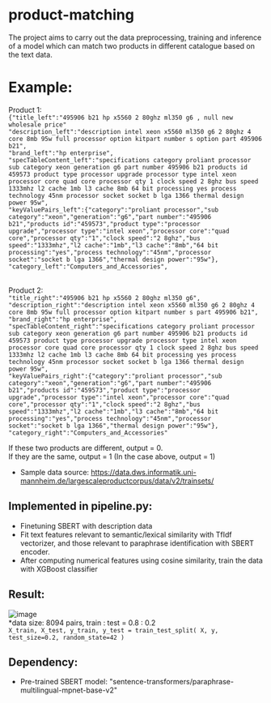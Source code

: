 # product-matching

The project aims to carry out the data preprocessing, training and inference of a model which can match two products in different catalogue based on the text data.

# Example:

Product 1: <br />
`{"title_left":"495906 b21 hp x5560 2 80ghz ml350 g6 , null new wholesale price"`<br />
`"description_left":"description intel xeon x5560 ml350 g6 2 80ghz 4 core 8mb 95w full processor option kitpart number s option part 495906 b21",` <br />
`"brand_left":"hp enterprise", `<br />
`"specTableContent_left":"specifications category proliant processor sub category xeon generation g6 part number 495906 b21 products id 459573 product type processor upgrade processor type intel xeon processor core quad core processor qty 1 clock speed 2 8ghz bus speed 1333mhz l2 cache 1mb l3 cache 8mb 64 bit processing yes process technology 45nm processor socket socket b lga 1366 thermal design power 95w",`<br />
`"keyValuePairs_left":{"category":"proliant processor","sub category":"xeon","generation":"g6","part number":"495906 b21","products id":"459573","product type":"processor upgrade","processor type":"intel xeon","processor core":"quad core","processor qty":"1","clock speed":"2 8ghz","bus speed":"1333mhz","l2 cache":"1mb","l3 cache":"8mb","64 bit processing":"yes","process technology":"45nm","processor socket":"socket b lga 1366","thermal design power":"95w"},`<br />
`"category_left":"Computers_and_Accessories",`<br />
<br />

Product 2:<br />
`"title_right":"495906 b21 hp x5560 2 80ghz ml350 g6",`<br />
`"description_right":"description intel xeon x5560 ml350 g6 2 80ghz 4 core 8mb 95w full processor option kitpart number s part 495906 b21",`<br />
`"brand_right":"hp enterprise",`<br />
`"specTableContent_right":"specifications category proliant processor sub category xeon generation g6 part number 495906 b21 products id 459573 product type processor upgrade processor type intel xeon processor core quad core processor qty 1 clock speed 2 8ghz bus speed 1333mhz l2 cache 1mb l3 cache 8mb 64 bit processing yes process technology 45nm processor socket socket b lga 1366 thermal design power 95w",`<br />
`"keyValuePairs_right":{"category":"proliant processor","sub category":"xeon","generation":"g6","part number":"495906 b21","products id":"459573","product type":"processor upgrade","processor type":"intel xeon","processor core":"quad core","processor qty":"1","clock speed":"2 8ghz","bus speed":"1333mhz","l2 cache":"1mb","l3 cache":"8mb","64 bit processing":"yes","process technology":"45nm","processor socket":"socket b lga 1366","thermal design power":"95w"},`
`"category_right":"Computers_and_Accessories"`<br />

If these two products are different, output = 0.<br />
If they are the same, output = 1
(In the case above, output = 1)

* Sample data source: https://data.dws.informatik.uni-mannheim.de/largescaleproductcorpus/data/v2/trainsets/


## Implemented in pipeline.py:
- Finetuning SBERT with description data
- Fit text features relevant to semantic/lexical similarity with TfIdf vectorizer, and those relevant to paraphrase identification with SBERT encoder.
- After computing numerical features using cosine similarity, train the data with XGBoost classifier

## Result:
![image](https://user-images.githubusercontent.com/88599923/224301583-1969b8a1-81e7-4c90-b6a6-f287e1ee6058.png)<br />
*data size: 8094 pairs, train : test = 0.8 : 0.2<br />
`X_train, X_test, y_train, y_test = train_test_split(
            X, y, test_size=0.2, random_state=42
        )
        `

## Dependency:
- Pre-trained SBERT model: "sentence-transformers/paraphrase-multilingual-mpnet-base-v2"
